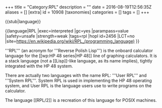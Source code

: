 +++
title = "Category:RPL"
description = ""
date = 2016-08-19T12:56:35Z
aliases = []
[extra]
id = 10908
[taxonomies]
categories = []
tags = []
+++

{{stub|language}}

{{language|RPL
|exec=interpreted
|gc=yes
|parampass=value
|safety=unsafe
|strength=weak
|tags=rpl
|hopl id=2456
|LCT=no
|site=https://en.wikipedia.org/wiki/RPL_(programming_language)
}}

'''RPL''' (an acronym for '''Reverse Polish Lisp''') is the onboard calculator language for the [[wp:HP 48 series|HP 48]] line of graphing calculators. It is a stack language (not a [[Lisp]]-like language, as its name implies), tightly integrated with the HP 48 system.

There are actually two languages with the name RPL: '''User RPL''' and '''System RPL'''. System RPL is used in implementing the HP 48 operating system, and User RPL is the language users use to write programs on the calculator.

The language [[RPL/2]] is a recreation of this language for POSIX machines.
